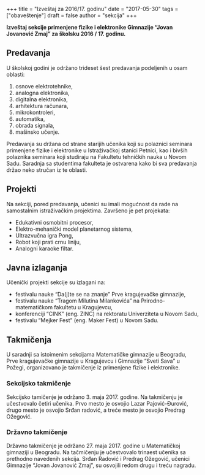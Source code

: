 +++
title = "Izveštaj za 2016/17. godinu"
date = "2017-05-30"
tags = ["obaveštenje"]
draft = false
author = "sekcija"
+++

**Izveštaj sekcije primenjene fizike i elektronike Gimnazije “Jovan Jovanović Zmaj” za školsku 2016 / 17. godinu.**


## Predavanja
U školskoj godini je održano trideset šest predavanja podeljenih u osam oblasti: 

1. osnove elektrotehnike,
2. analogna elektronika,
3. digitalna elektronika,
4. arhitektura računara,
5. mikrokontroleri,
6. automatika,
7. obrada signala,
8. mašinsko učenje.

Predavanja su držana od strane starijih učenika koji su polaznici seminara primenjene fizike i elektronike u Istraživačkoj stanici Petnici, kao i bivših polaznika seminara koji studiraju na Fakultetu tehničkih nauka u Novom Sadu. Saradnja sa studentima fakulteta je ostvarena kako bi sva predavanja držao neko stručan iz te oblasti.


## Projekti
Na sekciji, pored predavanja, učenici su imali mogućnost da rade na samostalnim istraživačkim projektima. Završeno je pet projekata:

* Edukativni osmobitni procesor,
* Elektro-mehanički model planetarnog sistema,
* Ultrazvučna igra Pong,
* Robot koji prati crnu liniju,
* Analogni karaoke filtar.


## Javna izlaganja
Učenički projekti sekcije su izlagani na:

   * festivalu nauke “Da(j)te se na znanje” Prve kragujevačke gimnazije,
   * festivalu nauke “Tragom Milutina Milankovića” 
na Prirodno-matematičkom fakultetu u Kragujevcu,
   * konferenciji “CINK” (eng. ZINC) na rektoratu Univerziteta u Novom Sadu,
   * festivalu “Mejker Fest” (eng. Maker Fest) u Novom Sadu.


## Takmičenja
U saradnji sa istoimenim sekcijama Matematičke gimnazije u Beogradu, Prve kragujevačke gimnazije u Kragujevcu i Gimnazije “Sveti Sava” u Požegi, organizovano je takmičenje iz primenjene fizike i elektronike.

### Sekcijsko takmičenje
Sekcijsko tamičenje je održano 3. maja 2017. godine. Na takmičenju je učestvovalo četiri učenika. Prvo mesto je osvojio Lazar Pajović-Đurović, drugo mesto je osvojio Srđan radović, a treće mesto je osvojio Predrag Ožegović.

### Državno takmičenje
Državno takmičenje je održano 27. maja 2017. godine u Matematičkoj gimnaziji u Beogradu. Na tačmičenju je učestvovalo trinaest učenika sa prethodno navedenih sekcija. Srđan Radović i Predrag Ožegović, učenici Gimnazije “Jovan Jovanović Zmaj”, su osvojili redom drugu i treću nagradu.